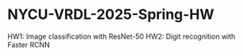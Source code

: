 # NYCU-VRDL-2025-Spring-HW
HW1: Image classification with ResNet-50
HW2: Digit recognition with Faster RCNN
